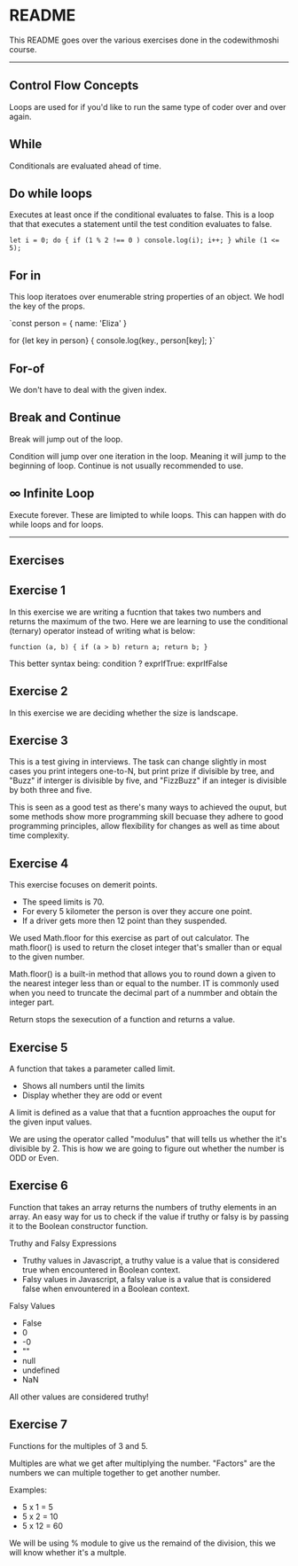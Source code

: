 # README #
This README goes over the various exercises done in the codewithmoshi course.

------------------------------------
## Control Flow Concepts ##
Loops are used for if you'd like to run the same type of coder over and over again.

## While
Conditionals are evaluated ahead of time.

## Do while loops
Executes at least once if the conditional evaluates to false.
This is a loop that that executes a statement until the test condition evaluates to false. 


`let i = 0;
do {
    if (1 % 2 !== 0 ) console.log(i);
    i++;
} while (1 <= 5);`


## For in
This loop iteratoes over enumerable string properties of an object. We hodl the key of the props.

`const person = {
    name: 'Eliza'
}

for {let key in person} {
    console.log(key., person[key];
}`

## For-of
We don't have to deal with the given index. 

## Break and Continue
Break will jump out of the loop.

Condition will jump over one iteration in the loop. Meaning it will jump to the beginning of loop. Continue is not usually recommended to use.

## ∞ Infinite Loop
Execute forever. These are limipted to while loops. This can happen with do while loops and for loops.

------------------------------------
## Exercises ##

## Exercise 1
In this exercise we are writing a fucntion that takes two numbers and returns the maximum of the two. Here we are learning to use the conditional (ternary) operator instead of writing what is below:

`function (a, b) {
    if (a > b) return a;
    return b;
}`

This better syntax being:
condition ? exprIfTrue: exprIfFalse


## Exercise 2
In this exercise we are deciding whether the size is landscape. 

## Exercise 3
This is a test giving in interviews. The task can change slightly in most cases you print integers one-to-N, but print prize if divisible by tree, and "Buzz" if interger is divisible by five, and "FizzBuzz" if an integer is divisible by both three and five.

This is seen as a good test as there's many ways to achieved the ouput, but some methods show more programming skill becuase they adhere to good programming principles, allow flexibility for changes as well as time about time complexity. 

## Exercise 4
This exercise focuses on demerit points.
* The speed limits is 70. 
* For every 5 kilometer the person is over they accure one point. 
* If a driver gets more then 12 point than they suspended.


We used Math.floor for this exercise as part of out calculator. The math.floor() is used to return the closet integer that's smaller than or equal to the given number. 

Math.floor() is a built-in method that allows you to round down a given to the nearest integer less than or equal to the number. IT is commonly used when you need to truncate the decimal part of a nummber and obtain the integer part. 

Return stops the sexecution of a function and returns a value.

## Exercise 5
A function that takes a parameter called limit. 
* Shows all numbers until the limits
* Display whether they are odd or event

A limit is defined as a value that that a fucntion approaches the ouput for 
the given input values. 

We are using the operator called "modulus" that will tells us whether the it's divisible by 2. 
This is how we are going to figure out whether the number is ODD or Even.

## Exercise 6
Function that takes an array returns the numbers of truthy elements in an array. An easy way for us to check if the value if truthy or falsy is by passing it to the Boolean constructor function.

Truthy and Falsy Expressions
* Truthy values in Javascript, a truthy value is a value that is considered true when encountered in Boolean context.
* Falsy values in Javascript, a falsy value is a value that is considered false when envountered in a Boolean context. 

Falsy Values
* False
* 0
* -0
* ""
* null
* undefined
* NaN

All other values are considered truthy!

## Exercise 7
Functions for the multiples of 3 and 5. 

Multiples are what we get after multiplying the number. "Factors" are the numbers we can multiple together to get another number.

Examples:
* 5 x 1 = 5
* 5 x 2 = 10
* 5 x 12 = 60

We will be using % module to give us the remaind of the division, this we will know whether it's a multple.